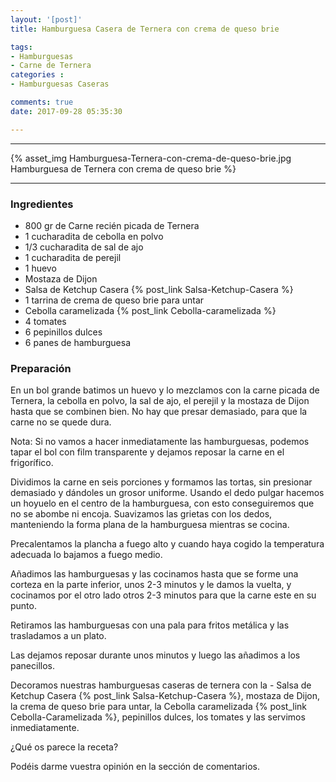 ```yaml
---
layout: '[post]'
title: Hamburguesa Casera de Ternera con crema de queso brie

tags:
- Hamburguesas
- Carne de Ternera
categories :
- Hamburguesas Caseras

comments: true
date: 2017-09-28 05:35:30

---
```

---
{% asset_img Hamburguesa-Ternera-con-crema-de-queso-brie.jpg Hamburguesa de Ternera con crema de queso brie %}


---


### Ingredientes

- 800 gr de Carne recién picada de Ternera
- 1 cucharadita de cebolla en polvo
- 1/3 cucharadita de sal de ajo
- 1 cucharadita de perejil
- 1 huevo
- Mostaza de Dijon
- Salsa de Ketchup Casera {% post_link Salsa-Ketchup-Casera %}
- 1 tarrina de crema de queso brie para untar
- Cebolla caramelizada {% post_link Cebolla-caramelizada %}
- 4 tomates
- 6 pepinillos dulces
- 6 panes de hamburguesa

### Preparación

En un bol grande batimos un huevo y lo mezclamos con la carne picada de Ternera, la cebolla en polvo, la sal de ajo, el perejil y la mostaza de Dijon hasta que se combinen bien. No
hay que presar demasiado, para que la carne no se quede dura.

Nota: Si no vamos a hacer inmediatamente las hamburguesas, podemos tapar el bol con film transparente y dejamos reposar la carne en el frigorífico.

Dividimos la carne en seis porciones y formamos las tortas, sin presionar demasiado y dándoles un grosor uniforme. Usando el dedo pulgar hacemos un hoyuelo en el centro de la hamburguesa, con esto conseguiremos que no se abombe ni encoja.
Suavizamos las grietas con los dedos, manteniendo la forma plana de la hamburguesa mientras se cocina.

Precalentamos la plancha a fuego alto y cuando haya cogido la temperatura adecuada lo bajamos a fuego medio.

Añadimos las hamburguesas y las cocinamos hasta que se forme una corteza en la parte inferior,  unos
2-3 minutos y le damos la vuelta, y cocinamos por el otro lado otros 2-3 minutos para que la carne este en su punto.

Retiramos las hamburguesas con una pala para fritos metálica y las trasladamos a un plato.

Las dejamos reposar durante unos minutos y luego las añadimos a los panecillos.

Decoramos nuestras hamburguesas caseras de ternera con la - Salsa de Ketchup Casera {% post_link Salsa-Ketchup-Casera %}, mostaza de Dijon, la crema de queso brie para untar, la Cebolla caramelizada {% post_link Cebolla-Caramelizada %}, pepinillos dulces, los tomates y las servimos inmediatamente.


¿Qué os parece la receta?

Podéis darme vuestra opinión en la sección de comentarios.
